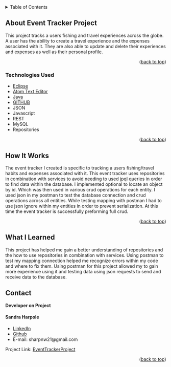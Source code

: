 
<!-- PROJECT LOGO -->

<!-- TABLE OF CONTENTS -->

<details>
  <summary>Table of Contents</summary>
  <ul>
    <li>
      <a href="#about-the-project">About Event Tracker Project</a>
  </ul>
      <ul>
        <li><a href="#technologies-used">Technologies Used</a></li>
      </ul>
    </li>
  <ul>
    <li><a href="#howitworks">How It Works</a></li>
  </ul>  
  <ul>
    <li><a href="#contact">Contact</a></li>
  </ul>

  <ul>
    <li><a href="#acknowledgments">Acknowledgments</a></li>
    </ul>

</details>

<!-- ABOUT THE PROJECT -->

## About Event Tracker Project


<p>
This project tracks a users fishing and travel experiences across the globe. A user has the ability to create a travel experience and the expenses associated with it. They are also able to update and delete their experiences and expenses as well as their personal profile.
 </p>



<p align="right">(<a href="#top">back to top</a>)</p>

### Technologies Used
-   [Eclipse](https://spring.io/tools)
-   [Atom Text Editor](https://atom.io/)
-   [Java](https://www.java.com/en/)
-   [GITHUB](https://github.com)
-   JSON
-   Javascript  
-   REST
-   MySQL
-   Repositories

<p align="right">(<a href="#top">back to top</a>)</p>

## How It Works

<p>
The event tracker I created is specific to tracking a users fishing/travel habits and expenses associated with it.
This event tracker uses repositories in combination with services to avoid needing to used jpql queries in order to find data within the database. I implemented optional to locate an object by id. Which was then used in various crud operations for each entity. I used json in my postman to test the database connection and crud operations across all entities. While testing mapping with postman I had to use json ignore within my entities in order to prevent serialization. At this time the event tracker is successfully preforming full crud.
</P>

<p align="right">(<a href="#top">back to top</a>)</p>

## What I Learned
<p>
This project has helped me gain a better understanding of repositories and the how to use repositories in combination with services. Using postman to test my mapping connection helped me recognize errors within my code and where to fix them. Using postman for this project allowed my to gain more experience using it and testing data using json requests to send and receive data to the database.
</p>



## Contact

<strong>Developer on Project</strong>

<h4>Sandra Harpole</h4>
<ul>
<li>
<a href="https://www.linkedin.com/in/sandra-harpole/">
LinkedIn
</a>
</li>
<li><a href="https://github.com/SandraLeAnn">Github</a></li>
<li> E-mail: sharpnw21@gmail.com </li>
</ul>


Project Link: [EventTrackerProject](https://github.com/SandraLeAnn/EventTracker)

<p align="right">(<a href="#top">back to top</a>)</p>
